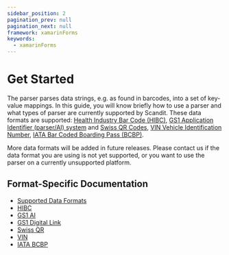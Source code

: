 ```yaml
---
sidebar_position: 2
pagination_prev: null
pagination_next: null
framework: xamarinForms
keywords:
  - xamarinForms
---
```


# Get Started

The parser parses data strings, e.g. as found in barcodes, into a set of key-value mappings. In this guide, you will know briefly how to use a parser and what types of parser are currently supported by Scandit. These data formats are supported: [Health Industry Bar Code (HIBC)](https://docs.scandit.com/6.28/data-capture-sdk/xamarin.forms/parser/hibc.html), [GS1 Application Identifier (parser/AI) system](https://docs.scandit.com/6.28/data-capture-sdk/xamarin.forms/parser/gs1ai.html) and [Swiss QR Codes](https://docs.scandit.com/6.28/data-capture-sdk/xamarin.forms/parser/swissqr.html), [VIN Vehicle Identification Number](https://docs.scandit.com/6.28/data-capture-sdk/xamarin.forms/parser/vin.html), [IATA Bar Coded Boarding Pass (BCBP)](https://docs.scandit.com/6.28/data-capture-sdk/xamarin.forms/parser/iata-bcbp.html).

More data formats will be added in future releases. Please contact us if the data format you are using is not yet supported, or you want to use the parser on a currently unsupported platform.

## Format-Specific Documentation

- [Supported Data Formats](https://docs.scandit.com/6.28/data-capture-sdk/xamarin.forms/parser/formats.html)
- [HIBC](https://docs.scandit.com/6.28/data-capture-sdk/xamarin.forms/parser/hibc.html)
- [GS1 AI](https://docs.scandit.com/6.28/data-capture-sdk/xamarin.forms/parser/gs1ai.html)
- [GS1 Digital Link](https://docs.scandit.com/6.28/data-capture-sdk/xamarin.forms/parser/gs1-digital-link.html)
- [Swiss QR](https://docs.scandit.com/6.28/data-capture-sdk/xamarin.forms/parser/swissqr.html)
- [VIN](https://docs.scandit.com/6.28/data-capture-sdk/xamarin.forms/parser/vin.html)
- [IATA BCBP](https://docs.scandit.com/6.28/data-capture-sdk/xamarin.forms/parser/iata-bcbp.html)

